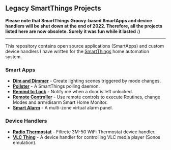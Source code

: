 ## Legacy SmartThings Projects

__Please note that SmartThings Groovy-based SmartApps and device handlers will be shut down at the end of 2022. Therefore, all the projects listed here are now obsolete. Surely it was fun while it lasted :)__

---

This repository contains open source applications (SmartApps) and custom
device handlers I have written for the [SmartThings](http://www.smartthings.com)
home automation system.

### Smart Apps

* [__Dim and Dimmer__](DimAndDimmer.md) - Create lighting scenes triggered by
mode changes.
* [__Pollster__](Pollster.md) - A SmartThings polling daemon.
* [__Remind to Lock__](RemindToLock.md) - Notify me when a door is left
unlocked.
* [__Remote Controller__](remote-controller.md) - Use remote controls to
execute Routines, change Modes and arm/disarm Smart Home Monitor.
* [__Smart Alarm__](SmartAlarm.md) - A multi-zone virtual alarm panel.

### Device Handlers

* [__Radio Thermostat__](RadioThermostat.md) - Filtrete 3M-50 WiFi Thermostat device handler.
* [__VLC Thing__](VlcThing.md) - A device handler for controlling VLC media player (Sonos emulation).

